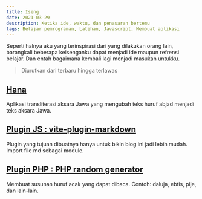 ```yaml
---
title: Iseng
date: 2021-03-29
description: Ketika ide, waktu, dan penasaran bertemu
tags: Belajar pemrograman, Latihan, Javascript, Membuat aplikasi
---
```


Seperti halnya aku yang terinspirasi dari yang dilakukan orang lain, barangkali beberapa keisenganku dapat menjadi ide maupun refrensi belajar. Dan entah bagaimana kembali lagi menjadi masukan untukku.

> Diurutkan dari terbaru hingga terlawas

## [Hana](https://hana.rip/)

Aplikasi transliterasi aksara Jawa yang mengubah teks huruf abjad menjadi teks aksara Jawa.

## [Plugin JS : vite-plugin-markdown](https://www.npmjs.com/package/@dansvel/vite-plugin-markdown)

Plugin yang tujuan dibuatnya hanya untuk bikin blog ini jadi lebih mudah. Import file md sebagai module.

## [Plugin PHP : PHP random generator](https://github.com/dansvel/random-generator)

Membuat susunan huruf acak yang dapat dibaca. Contoh: daluja, ebtis, pije, dan lain-lain.
